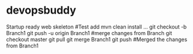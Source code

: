 # devopsbuddy
Startup ready web skeleton
#Test add
mvn clean install
...
git checkout -b Branch1
git push -u origin Branch1
#merge changes from Branch
git checkout master
git pull
git merge Branch1
git push
#Merged the changes from Branch1